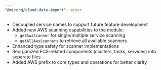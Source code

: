 ```yaml
---
"@mirohq/cloud-data-import": minor
---
```


- Decoupled service names to support future feature development
- Added new AWS scanning capabilities to the module:
  - `getAwsScanner` for single/multiple service scanning
  - `getAllAwsScanners` to retrieve all available scanners
- Enhanced type safety for scanner implementations
- Reorganized ECS-related components (clusters, tasks, services) into separate files
- Added AWS prefix to core types and operations for better clarity
